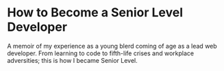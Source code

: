 # How to Become a Senior Level Developer


A memoir of my experience as a young blerd coming of age as a lead web developer. From learning to code to  fifth-life crises and workplace adversities; this is how I became Senior Level.
<!--Hot topics covered will cover diversity in the workforce, Fifth-Life Crises, Web Development, and coming of age in the 21st century.-->
